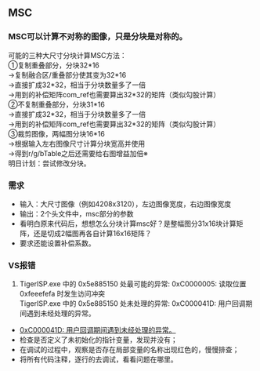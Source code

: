 ## MSC

### MSC可以计算不对称的图像，只是分块是对称的。  
可能的三种大尺寸分块计算MSC方法：  
①复制重叠部分，分块32\*16  
→复制融合区/重叠部分使其变为32\*16  
→直接扩成32\*32，相当于分块数量多了一倍  
→用到的补偿矩阵com_ref也需要算出32\*32的矩阵（类似勾股计算）  
②不复制重叠部分，分块31\*16  
→直接扩成32\*32，相当于分块数量多了一倍  
→用到的补偿矩阵com_ref也需要算出32\*32的矩阵（类似勾股计算）  
③裁剪图像，两幅图分块16\*16  
→根据输入左右图像尺寸计算分块宽高并使用  
→得到r/g/bTable之后还需要给右图增益加倍※  
明日计划：尝试修改分块。  

### 需求
- 输入：大尺寸图像（例如4208x3120），左边图像宽度，右边图像宽度
- 输出：2个头文件中，msc部分的参数
- 看明白原来代码后，想想怎么分块计算msc好？是整幅图分31x16块计算矩阵，还是切成2幅图再各自计算16x16矩阵？
- 要求还能设置补偿系数。
 
### VS报错

1. TigerISP.exe 中的 0x5e885150 处最可能的异常: 0xC0000005: 读取位置 0xfeeefefa 时发生访问冲突  
TigerISP.exe 中的 0x5e885150 处未处理的异常: 0xC000041D: 用户回调期间遇到未经处理的异常。  
- [0xC000041D: 用户回调期间遇到未经处理的异常。](https://www.geek-share.com/detail/2806105226.html)
- 检查是否定义了未初始化的指针变量，发现并没有；
- 在调试的过程中，观察是否存在局部变量的名称出现红色的，慢慢排查；
- 将所有代码注释，逐行的去调试，看看问题在哪里。









